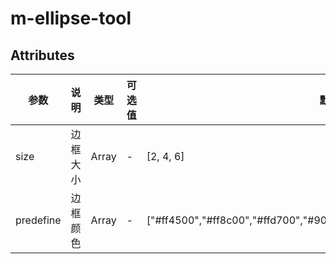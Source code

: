 # m-ellipse-tool

## Attributes
| 参数      | 说明     | 类型  | 可选值 | 默认值                                                       |
| --------- | -------- | ----- | ------ | ------------------------------------------------------------ |
| size      | 边框大小 | Array | -      | [2, 4, 6]                                                    |
| predefine | 边框颜色 | Array | -      | ["#ff4500","#ff8c00","#ffd700","#90ee90","#00ced1","#1e90ff","#c71585"] |